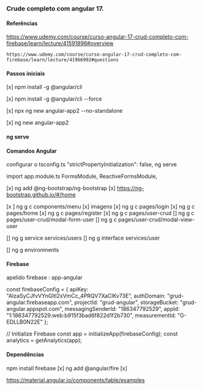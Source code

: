 ### Crude completo com angular 17.

#### Referências
https://www.udemy.com/course/curso-angular-17-crud-completo-com-firebase/learn/lecture/41591896#overview

``` Ultimo visto
https://www.udemy.com/course/curso-angular-17-crud-completo-com-firebase/learn/lecture/41966992#questions
```

#### Passos iniciais 

[x] npm install -g @angular/cli

[x] npm install -g @angular/cli --force

[x] npx ng new angular-app2 --no-standalone

[x] ng new angular-app2

#### ng serve

#### Comandos Angular
configurar o tsconfig.ts
  "strictPropertyInitialization": false,
ng serve

import app.module.ts
    FormsModule,
    ReactiveFormsModule,

[x] ng add @ng-bootstrap/ng-bootstrap
[x] https://ng-bootstrap.github.io/#/home

[x ] ng g c components/menu
[x] imagens
[x] ng g c pages/login
[x] ng g c pages/home
[x] ng g c pages/register
[x] ng g c pages/user-crud
[] ng g c pages/user-crud/modal-form-user
[] ng g c pages/user-crud/modal-view-user

[] ng g service services/users
[] ng g interface services/user

[] ng g environments

#### Firebase
apelido firebase : app-angular

const firebaseConfig = {
  apiKey: "AIzaSyCJfvVYnGltl2xVmCc_4PRQV7XaClKv73E",
  authDomain: "grud-angular.firebaseapp.com",
  projectId: "grud-angular",
  storageBucket: "grud-angular.appspot.com",
  messagingSenderId: "186347792529",
  appId: "1:186347792529:web:b915f3bad6f822d1f2b730",
  measurementId: "G-EDLLB0N22E"
};

// Initialize Firebase
const app = initializeApp(firebaseConfig);
const analytics = getAnalytics(app);

#### Dependências

npm install firebase [x]
ng add @angular/fire [x]

https://material.angular.io/components/table/examples